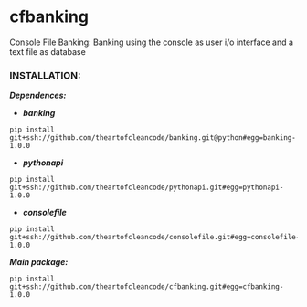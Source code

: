 # cfbanking
Console File Banking: Banking using the console as user i/o interface and a text file as database

### **INSTALLATION:**

***Dependences:***

- ***banking***
```shell
pip install git+ssh://github.com/theartofcleancode/banking.git@python#egg=banking-1.0.0
```

- ***pythonapi***
```
pip install git+ssh://github.com/theartofcleancode/pythonapi.git#egg=pythonapi-1.0.0
```

- ***consolefile***
```
pip install git+ssh://github.com/theartofcleancode/consolefile.git#egg=consolefile-1.0.0
```


***Main package:***
```
pip install git+ssh://github.com/theartofcleancode/cfbanking.git#egg=cfbanking-1.0.0
```
